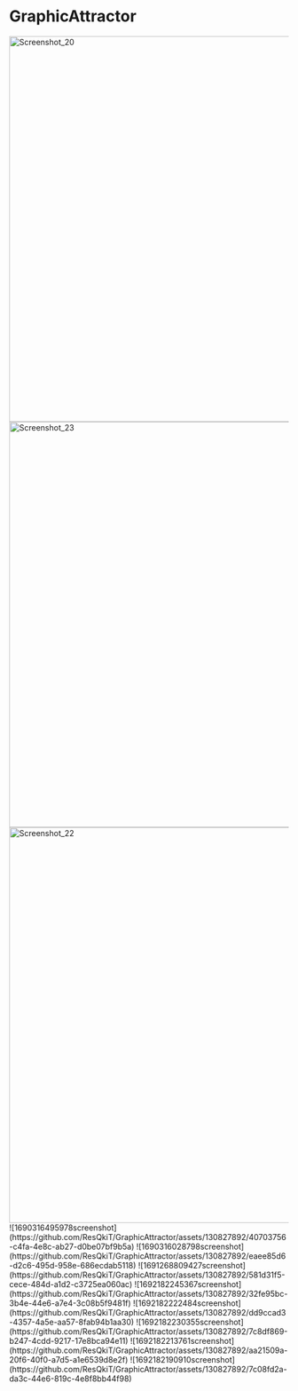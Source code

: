 
# GraphicAttractor

<img width="695" alt="Screenshot_20" src="https://github.com/ResQkiT/GraphicAttractor/assets/66569779/560b45bd-15ba-41bc-afb8-7acd0ac4f1fb">
<img width="731" alt="Screenshot_23" src="https://github.com/ResQkiT/GraphicAttractor/assets/66569779/3f96e2c5-2a4f-4726-a464-82b9ef4699e7">
<img width="713" alt="Screenshot_22" src="https://github.com/ResQkiT/GraphicAttractor/assets/66569779/73fcf613-0e13-4f79-afd6-cc686f5c5687">
![1690316495978screenshot](https://github.com/ResQkiT/GraphicAttractor/assets/130827892/40703756-c4fa-4e8c-ab27-d0be07bf9b5a)
![1690316028798screenshot](https://github.com/ResQkiT/GraphicAttractor/assets/130827892/eaee85d6-d2c6-495d-958e-686ecdab5118)
![1691268809427screenshot](https://github.com/ResQkiT/GraphicAttractor/assets/130827892/581d31f5-cece-484d-a1d2-c3725ea060ac)
![1692182245367screenshot](https://github.com/ResQkiT/GraphicAttractor/assets/130827892/32fe95bc-3b4e-44e6-a7e4-3c08b5f9481f)
![1692182222484screenshot](https://github.com/ResQkiT/GraphicAttractor/assets/130827892/dd9ccad3-4357-4a5e-aa57-8fab94b1aa30)
![1692182230355screenshot](https://github.com/ResQkiT/GraphicAttractor/assets/130827892/7c8df869-b247-4cdd-9217-17e8bca94e11)
![1692182213761screenshot](https://github.com/ResQkiT/GraphicAttractor/assets/130827892/aa21509a-20f6-40f0-a7d5-a1e6539d8e2f)
![1692182190910screenshot](https://github.com/ResQkiT/GraphicAttractor/assets/130827892/7c08fd2a-da3c-44e6-819c-4e8f8bb44f98)
